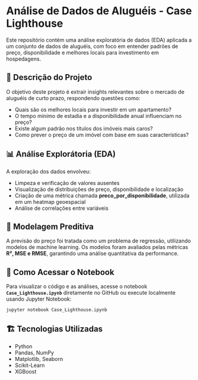 # Análise de Dados de Aluguéis - Case Lighthouse

Este repositório contém uma análise exploratória de dados (EDA) aplicada a um conjunto de dados de aluguéis, com foco em entender padrões de preço, disponibilidade e melhores locais para investimento em hospedagens.

## 📌 Descrição do Projeto

O objetivo deste projeto é extrair insights relevantes sobre o mercado de aluguéis de curto prazo, respondendo questões como:

- Quais são os melhores locais para investir em um apartamento?
- O tempo mínimo de estadia e a disponibilidade anual influenciam no preço?
- Existe algum padrão nos títulos dos imóveis mais caros?
- Como prever o preço de um imóvel com base em suas características?

## 📊 Análise Explorátoria (EDA)

A exploração dos dados envolveu:

- Limpeza e verificação de valores ausentes
- Visualização de distribuições de preço, disponibilidade e localização
- Criação de uma métrica chamada **preco\_por\_disponibilidade**, utilizada em um heatmap geoespacial
- Análise de correlações entre variáveis

## 🤖 Modelagem Preditiva

A previsão do preço foi tratada como um problema de regressão, utilizando modelos de machine learning. Os modelos foram avaliados pelas métricas **R², MSE e RMSE**, garantindo uma análise quantitativa da performance.

## 🚀 Como Acessar o Notebook

Para visualizar o código e as análises, acesse o notebook **`Case_Lighthouse.ipynb`** diretamente no GitHub ou execute localmente usando Jupyter Notebook:

```bash
jupyter notebook Case_Lighthouse.ipynb
```

## 🏗️ Tecnologias Utilizadas

- Python
- Pandas, NumPy
- Matplotlib, Seaborn
- Scikit-Learn
- XGBoost
